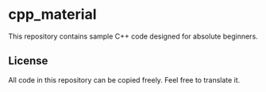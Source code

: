 # cpp_material

This repository contains sample C++ code designed for absolute beginners.

## License

All code in this repository can be copied freely. Feel free to translate it.
